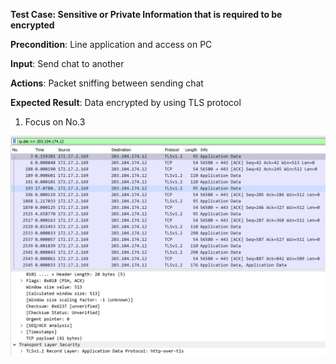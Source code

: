 **Test Case: Sensitive or Private Information that is required to be encrypted**

**Precondition**: Line application and access on PC 

**Input**: Send chat to another

**Actions**: Packet sniffing between sending chat

**Expected Result**: Data encrypted by using TLS protocol
1. Focus on No.3 


![GitHub Logo](pic/encrypt.PNG)
